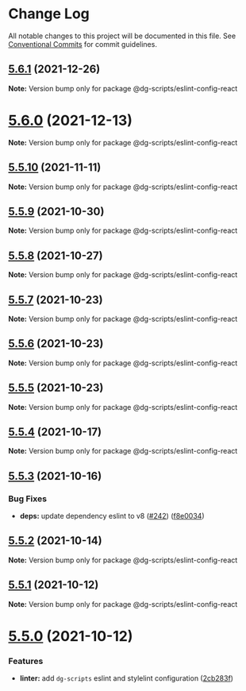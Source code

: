 # Change Log

All notable changes to this project will be documented in this file.
See [Conventional Commits](https://conventionalcommits.org) for commit guidelines.

## [5.6.1](https://github.com/sabertazimi/bod/compare/v5.6.0...v5.6.1) (2021-12-26)

**Note:** Version bump only for package @dg-scripts/eslint-config-react





# [5.6.0](https://github.com/sabertazimi/bod/compare/v5.5.10...v5.6.0) (2021-12-13)

**Note:** Version bump only for package @dg-scripts/eslint-config-react





## [5.5.10](https://github.com/sabertazimi/bod/compare/v5.5.9...v5.5.10) (2021-11-11)

**Note:** Version bump only for package @dg-scripts/eslint-config-react





## [5.5.9](https://github.com/sabertazimi/bod/compare/v5.5.8...v5.5.9) (2021-10-30)

**Note:** Version bump only for package @dg-scripts/eslint-config-react





## [5.5.8](https://github.com/sabertazimi/bod/compare/v5.5.7...v5.5.8) (2021-10-27)

**Note:** Version bump only for package @dg-scripts/eslint-config-react





## [5.5.7](https://github.com/sabertazimi/bod/compare/v5.5.6...v5.5.7) (2021-10-23)

**Note:** Version bump only for package @dg-scripts/eslint-config-react





## [5.5.6](https://github.com/sabertazimi/bod/compare/v5.5.5...v5.5.6) (2021-10-23)

**Note:** Version bump only for package @dg-scripts/eslint-config-react





## [5.5.5](https://github.com/sabertazimi/bod/compare/v5.5.4...v5.5.5) (2021-10-23)

**Note:** Version bump only for package @dg-scripts/eslint-config-react





## [5.5.4](https://github.com/sabertazimi/bod/compare/v5.5.3...v5.5.4) (2021-10-17)

**Note:** Version bump only for package @dg-scripts/eslint-config-react





## [5.5.3](https://github.com/sabertazimi/bod/compare/v5.5.2...v5.5.3) (2021-10-16)


### Bug Fixes

* **deps:** update dependency eslint to v8 ([#242](https://github.com/sabertazimi/bod/issues/242)) ([f8e0034](https://github.com/sabertazimi/bod/commit/f8e0034b58221a7afa385c11214814882769e513))





## [5.5.2](https://github.com/sabertazimi/bod/compare/v5.5.1...v5.5.2) (2021-10-14)

**Note:** Version bump only for package @dg-scripts/eslint-config-react





## [5.5.1](https://github.com/sabertazimi/bod/compare/v5.5.0...v5.5.1) (2021-10-12)

**Note:** Version bump only for package @dg-scripts/eslint-config-react





# [5.5.0](https://github.com/sabertazimi/bod/compare/v5.4.1...v5.5.0) (2021-10-12)


### Features

* **linter:** add `dg-scripts` eslint and stylelint configuration ([2cb283f](https://github.com/sabertazimi/bod/commit/2cb283f8f96fd2381459b284c8d9afccd4b8fd66))
